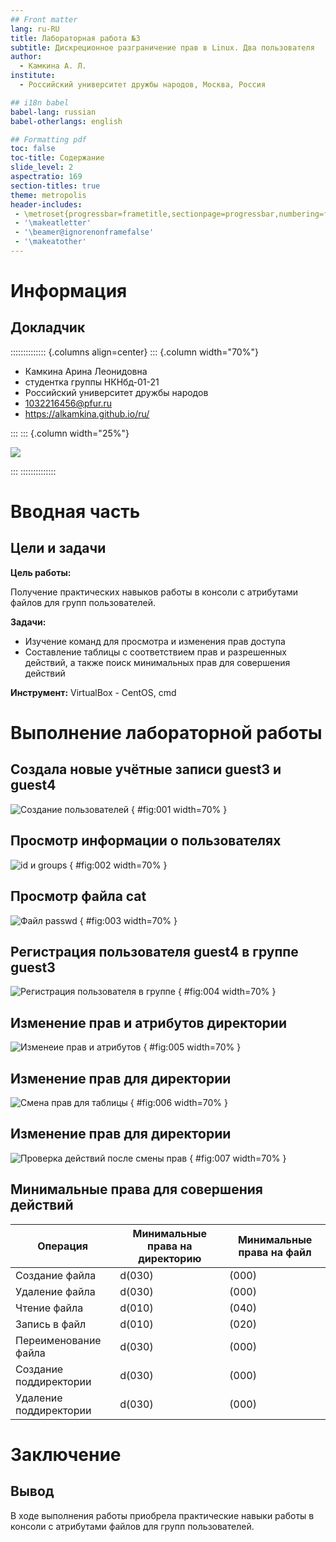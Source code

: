 ```yaml
---
## Front matter
lang: ru-RU
title: Лабораторная работа №3
subtitle: Дискреционное разграничение прав в Linux. Два пользователя
author:
  - Камкина А. Л.
institute:
  - Российский университет дружбы народов, Москва, Россия

## i18n babel
babel-lang: russian
babel-otherlangs: english

## Formatting pdf
toc: false
toc-title: Содержание
slide_level: 2
aspectratio: 169
section-titles: true
theme: metropolis
header-includes:
 - \metroset{progressbar=frametitle,sectionpage=progressbar,numbering=fraction}
 - '\makeatletter'
 - '\beamer@ignorenonframefalse'
 - '\makeatother'
---
```


# Информация

## Докладчик

:::::::::::::: {.columns align=center}
::: {.column width="70%"}

  * Камкина Арина Леонидовна
  * студентка группы НКНбд-01-21
  * Российский университет дружбы народов
  * [1032216456@pfur.ru](mailto:1032216456@rudn.ru)
  * <https://alkamkina.github.io/ru/>

:::
::: {.column width="25%"}

![](./image/me.jpg)

:::
::::::::::::::


# Вводная часть

## Цели и задачи

**Цель работы:**

Получение практических навыков работы в консоли с атрибутами файлов для групп пользователей.

**Задачи:**

- Изучение команд для просмотра и изменения прав доступа
- Составление таблицы с соответствием прав и разрешенных действий, а также поиск минимальных прав для совершения действий

**Инструмент:** VirtualBox - CentOS, cmd

# Выполнение лабораторной работы

## Создала новые учётные записи guest3 и guest4
![Создание пользователей](image/1.png)
{ #fig:001 width=70% }

## Просмотр информации о пользователях
![id и groups](image/2.png)
{ #fig:002 width=70% }

## Просмотр файла cat
![Файл passwd](image/3.png)
{ #fig:003 width=70% }

## Регистрация пользователя guest4 в группе guest3
![Регистрация пользователя в группе](image/4.png)
{ #fig:004 width=70% }

## Изменение прав и атрибутов директории
![Изменеие прав и атрибутов](image/5.png)
{ #fig:005 width=70% }

## Изменение прав для директории
![Смена прав для таблицы](image/6.png)
{ #fig:006 width=70% }

## Изменение прав для директории
![Проверка действий после смены прав](image/7.png)
{ #fig:007 width=70% }

## Минимальные права для совершения действий
| Операция | Минимальные права на директорию | Минимальные права на файл |
|-----------------------|------------|-----------|
|Создание файла|            d(030)               |               (000)            |
|Удаление файла|            d(030)               |               (000)            |
|Чтение файла|            d(010)               |               (040)            |
|Запись в файл|            d(010)               |               (020)            |
|Переименование файла |            d(030)               |               (000)            |
|Создание поддиректории |            d(030)               |               (000)            |
|Удаление поддиректории |            d(030)               |               (000)            |

# Заключение

## Вывод

В ходе выполнения работы приобрела практические навыки работы в консоли с атрибутами файлов для групп пользователей.
